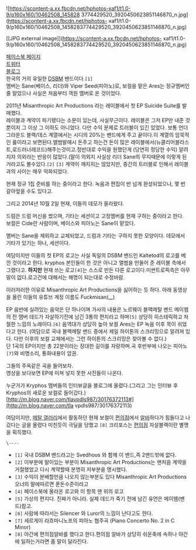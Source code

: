 ![https://scontent-a.xx.fbcdn.net/hphotos-xaf1/t1.0-9/p160x160/10462508_145828
3774429520_3920450623851146870_n.jpg](https://scontent-a.xx.fbcdn.net/hphotos-
xaf1/t1.0-9/p160x160/10462508_1458283774429520_3920450623851146870_n.jpg)

[[JPG external image]](https://scontent-a.xx.fbcdn.net/hphotos-
xaf1/t1.0-9/p160x160/10462508_1458283774429520_3920450623851146870_n.jpg)

[페이스북 페이지](https://www.facebook.com/kryphosOP)  
[트위터](https://twitter.com/kryphos1/status/512098066359255040)  
[블로그](http://m.blog.naver.com/PostList.nhn?blogId=said1101&categoryNo=0)  
한국의 거의 유일한 [DSBM](DSBM.md) 밴드이다.`[1]`  
멤버는 Sane(베이스, 리더)와 Viper Seed(피아노)로, 보컬을 맡은 Ares는 정규멤버인 줄 알았으나 사실은 처음부터 객원 멤버로
온 것이었다.

2011년 Misanthropic Art Productions 라는 레이블에서 첫 EP Suicide Suite를 발매했다.  
레이블과 계약이 파기됐다는 소문이 있는데, 사실무근이다. 레이블은 그저 EP만 내준 것 뿐이지 그 이상 그 이하도 아니었다. 다만 수익
문제로 트러블이 있긴 있었다. 보통 언더그라운드 블랙/데스 계열에서는 시디의 20%는 밴드에게 주고 끝이다.이 계열의 암묵적인 룰이라고
보면된다.앨범발매시 돈주고 하는건 돈이 많은 레이블에서(뉴클리어블라스트,로드러너레코드)해주는것이고.정반대로 수익을 원했던게 (당연히 정당한
수익) 알려지자 의외라는 반응이 많았다.(말이 의외지 사실상 리더 Sane의 무지때문에 이렇게 된거라고도 볼수있다.`[2]` `[3]`
계약이 깨지지는 않았지만, 중간의 트러블로 인해서 레이블과의 사이는 매우 악화되었다.

현재 정규 1집 준비를 하는 중이라고 한다. 녹음과 편집이 반 넘게 완성되었으나, 몇 번 갈아엎을 수도 있다고.

그리고 2014년 10월 2일 현재, 이들의 데모가 올라왔다.

  

드럼은 드럼 머신을 썼으며, 기타는 세션이고 고정멤버를 현재 구하는 중이라고 한다.  
보컬은 Cide란 사람이며, 베이스와 피아노는 Sane이 맡았다.

  

멤버는 Sane을 제외하고 교체되었고, 드럼과 기타는 구하지 못한 모양이다. 데모에서 기타가 있기는 하나, 세션이다.

  

여담이지만 이들의 첫 EP의 로고는 사실 독일의 DSBM 밴드인 Kaltetod의 로고를 베낀 것이라고 한다. kryphos 본인들이 한
것은 아니고 앨범을 만들어 준 레이블 측에서 그랬다고. **하지만** 현재 쓰는 로고`[4]`는 스스로 만든 다른 로고이다.미싼트로픽측은
아무말이 없다.로고건에 대해서는 해명이 되는대로 수정바람.

  

이러저러한 이유로 Misanthropic Art Productions을 싫어하는 듯 하다. 아래 동영상을 올린 이들의 유튜브 계정 이름도
Fuckmisan[(...)](%28...%29.md)

  

EP 음반에 실려있는 음악은 단 하나이며 가사의 내용은 노르웨이 블랙메탈 밴드 메이헴의 전 맴버 데드가 자살하기전에 남긴 3통의 편지라고
하며`[5]` 상당히 히스테릭하고 처절한 느낌의 노래이다.`[6]` 음역대가 상당히 높아 보컬 Ares는 EP 녹음 이후 목이 쉬었다고
한다. (여담으로 국내 블랙메탈 밴드 중에서 제일 하이톤의 스크리밍으로 알려져 있다. 다만 이후의 보컬 교체에서는 그런 하이톤의 스크리밍은
찾아볼 수 없다.)  
단 1곡의 EP이지만 총 22분이라는 장대한 길이를 자랑하며.곡 후반부에 나오는 피아노`[7]`와 비명소리, 통화내용이 압권.

  
  
  

  
  

그들의 주옥같은 곡을 들어보자.  
영상을 보다보면 EP에 미쳐 넣지 못한 사진들이 나온다.

  

누군가가 Kryphos 맴버들의 인터뷰글을 블로그에 올렸다.(그리고 그는 인터뷰 후 Kryphos의 새로운 보컬로 들어갔다.)  
[http://m.blog.naver.com/tlavpdls987/30176372113#](http://m.blog.naver.com/tla
vpdls987/30176372113)

  
  

여담이지만, [메탈 갤러리](%EB%A9%94%ED%83%88%20%EA%B0%A4%EB%9F%AC%EB%A6%AC.md)에서 활동하던
현재 보컬이 [편의점](%ED%8E%B8%EC%9D%98%EC%A0%90.md)에서
[알바](%EC%95%8C%EB%B0%94.md)하다가 힘들다고 나갔다는 글을 올렸다 미친듯이 극딜을 당했고 `[8]` 크리포스는
[편의점](%ED%8E%B8%EC%9D%98%EC%A0%90.md) 자살블랙이란 별명을 획득했다.

`\----`

  * `[1]` 국내 DSBM 밴드라고는 Svedhous 와 함께 이 밴드,즉 2밴드밖에 없다.
  * `[2]` 이부분에 말이있는 부분이 Misanthropic Art Productions는 맨처음 계약을 거절했었고 다시 계약할때 분명히 저부분을 명시했다.
  * `[3]` 수익이 분배할만큼 나오지 않는부분도 있다 Misanthropic Art Productions오너의 말에따르면 푼돈수준이라고
  * `[4]` 페이스북에 올라온 로고와 이 항목 맨 위의 로고
  * `[5]` 가상의 편지다. 진짜가 아니라. 실제 데드가 죽기 전에 남긴 유언은 메이헴(밴드)참고.
  * `[6]` 사람에 따라서는 Silencer 와 Luror의 느낌이 난다고도 한다.
  * `[7]` 세르게이 라흐마니노프의 피아노 협주곡 (Piano Concerto No. 2 in C Minor)
  * `[8]` 야간에 편의점알바를 했다고 한다.편의점 알바가 상당히 쉬운축에 속하나 야간에 일하는거라면 좀 말이 달라진다.

